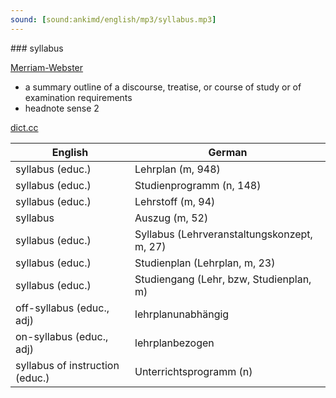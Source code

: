 ```yaml
---
sound: [sound:ankimd/english/mp3/syllabus.mp3]
---
```


\### syllabus

[Merriam-Webster](https://www.merriam-webster.com/dictionary/syllabus)

- a summary outline of a discourse, treatise, or course of study or of examination requirements
- headnote sense 2

[dict.cc](https://www.dict.cc/syllabus)

| English        | German       |
| -------------- | ------------ |
| syllabus (educ.) | Lehrplan (m, 948) |
| syllabus (educ.) | Studienprogramm (n, 148) |
| syllabus (educ.) | Lehrstoff (m, 94) |
| syllabus | Auszug (m, 52) |
| syllabus (educ.) | Syllabus (Lehrveranstaltungskonzept, m, 27) |
| syllabus (educ.) | Studienplan (Lehrplan, m, 23) |
| syllabus (educ.) | Studiengang (Lehr, bzw, Studienplan, m) |
| off-syllabus (educ., adj) | lehrplanunabhängig |
| on-syllabus (educ., adj) | lehrplanbezogen |
| syllabus of instruction (educ.) | Unterrichtsprogramm (n) |
